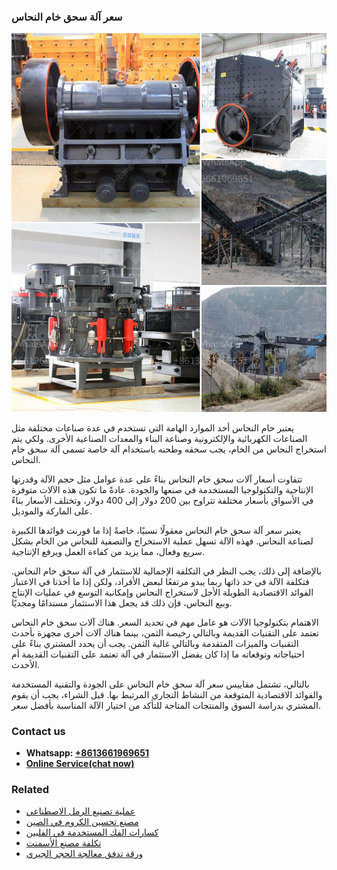 <h3>سعر آلة سحق خام النحاس</h3><img src='1701850960.jpg' alt=''><p>يعتبر خام النحاس أحد الموارد الهامة التي تستخدم في عدة صناعات مختلفة مثل الصناعات الكهربائية والإلكترونية وصناعة البناء والمعدات الصناعية الأخرى. ولكي يتم استخراج النحاس من الخام، يجب سحقه وطحنه باستخدام آلة خاصة تسمى آلة سحق خام النحاس.</p><p>تتفاوت أسعار آلات سحق خام النحاس بناءً على عدة عوامل مثل حجم الآلة وقدرتها الإنتاجية والتكنولوجيا المستخدمة في صنعها والجودة. عادةً ما تكون هذه الآلات متوفرة في الأسواق بأسعار مختلفة تتراوح بين 200 دولار إلى 400 دولار، وتختلف الأسعار بناءً على الماركة والموديل.</p><p>يعتبر سعر آلة سحق خام النحاس معقولًا نسبيًا، خاصةً إذا ما قورنت فوائدها الكبيرة لصناعة النحاس. فهذه الآلة تسهل عملية الاستخراج والتصفية للنحاس من الخام بشكل سريع وفعال، مما يزيد من كفاءة العمل ويرفع الإنتاجية.</p><p>بالإضافة إلى ذلك، يجب النظر في التكلفة الإجمالية للاستثمار في آلة سحق خام النحاس. فتكلفة الآلة في حد ذاتها ربما يبدو مرتفعًا لبعض الأفراد، ولكن إذا ما أخذنا في الاعتبار الفوائد الاقتصادية الطويلة الأجل لاستخراج النحاس وإمكانية التوسع في عمليات الإنتاج وبيع النحاس، فإن ذلك قد يجعل هذا الاستثمار مستدامًا ومجديًا.</p><p>الاهتمام بتكنولوجيا الآلات هو عامل مهم في تحديد السعر. هناك آلات سحق خام النحاس تعتمد على التقنيات القديمة وبالتالي رخيصة الثمن، بينما هناك آلات أخرى مجهزة بأحدث التقنيات والميزات المتقدمة وبالتالي غالية الثمن. يجب أن يحدد المشتري بناءً على احتياجاته وتوقعاته ما إذا كان يفضل الاستثمار في آلة تعتمد على التقنيات القديمة أم الأحدث.</p><p>بالتالي، تشتمل مقاييس سعر آلة سحق خام النحاس على الجودة والتقنية المستخدمة والفوائد الاقتصادية المتوقعة من النشاط التجاري المرتبط بها. قبل الشراء، يجب أن يقوم المشتري بدراسة السوق والمنتجات المتاحة للتأكد من اختيار الآلة المناسبة بأفضل سعر.</p><h3>Contact us</h3><ul><li><strong>Whatsapp:&nbsp;<a href="https://wa.me/8613661969651">+8613661969651</a></strong></li><li><a href="https://swt.shibang-china.com/?git&amp;zhl&amp;سعر آلة سحق خام النحاس"><strong>Online Service(chat now)</strong></a></li></ul><h3>Related</h3><ul><li><a href='عملية تصنيع الرمل الاصطناعي.md'>عملية تصنيع الرمل الاصطناعي</a></li><li><a href='مصنع تحسين الكروم في الصين.md'>مصنع تحسين الكروم في الصين</a></li><li><a href='كسارات الفك المستخدمة في الفلبين.md'>كسارات الفك المستخدمة في الفلبين</a></li><li><a href='تكلفة مصنع الأسمنت.md'>تكلفة مصنع الأسمنت</a></li><li><a href='ورقة تدفق معالجة الحجر الجيري.md'>ورقة تدفق معالجة الحجر الجيري</a></li></ul>
